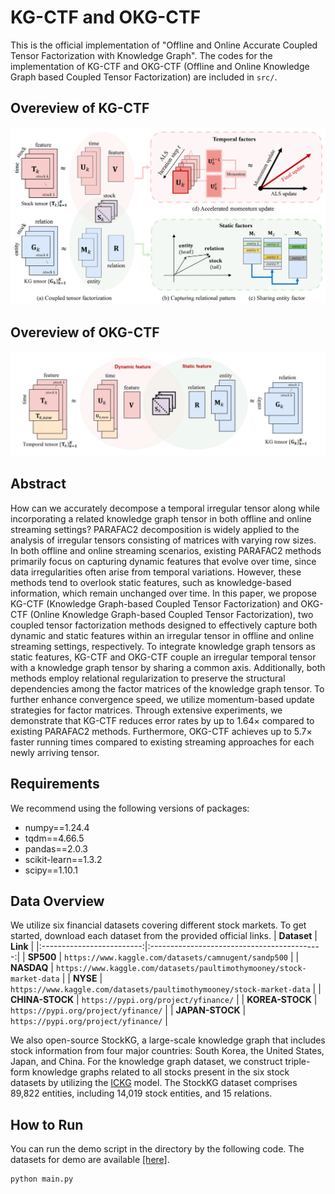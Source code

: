 # KG-CTF and OKG-CTF

This is the official implementation of "Offline and Online Accurate Coupled Tensor Factorization with Knowledge Graph". 
The codes for the implementation of KG-CTF and OKG-CTF (Offline and Online Knowledge Graph based Coupled Tensor Factorization) are included in `src/`.

## Overeview of KG-CTF
![Overview](KG-CTF.png)

## Overeview of OKG-CTF
![Overview](OKG-CTF.png)

## Abstract

How can we accurately decompose a temporal irregular tensor along while incorporating a related knowledge graph tensor in both offline and online streaming settings? PARAFAC2 decomposition is widely applied to the analysis of irregular tensors consisting of matrices with varying row sizes. In both offline and online streaming scenarios, existing PARAFAC2 methods primarily focus on capturing dynamic features that evolve over time, since data irregularities often arise from temporal variations. However, these methods tend to overlook static features, such as knowledge-based information, which remain unchanged over time. In this paper, we propose KG-CTF (Knowledge Graph-based Coupled Tensor Factorization) and OKG-CTF (Online Knowledge Graph-based Coupled Tensor Factorization), two coupled tensor factorization methods designed to effectively capture both dynamic and static features within an irregular tensor in offline and online streaming settings, respectively. To integrate knowledge graph tensors as static features, KG-CTF and OKG-CTF couple an irregular temporal tensor with a knowledge graph tensor by sharing a common axis. Additionally, both methods employ relational regularization to preserve the structural dependencies among the factor matrices of the knowledge graph tensor. To further enhance convergence speed, we utilize momentum-based update strategies for factor matrices. Through extensive experiments, we demonstrate that KG-CTF reduces error rates by up to 1.64× compared to existing PARAFAC2 methods. Furthermore, OKG-CTF achieves up to 5.7× faster running times compared to existing streaming approaches for each newly arriving tensor.

## Requirements
We recommend using the following versions of packages:
- numpy==1.24.4
- tqdm==4.66.5
- pandas==2.0.3
- scikit-learn==1.3.2
- scipy==1.10.1

## Data Overview
We utilize six financial datasets covering different stock markets. To get started, download each dataset from the provided official links.
|        **Dataset**        |                  **Link**                   |
|:-------------------------:|:-------------------------------------------:|
|       **SP500**        |           `https://www.kaggle.com/datasets/camnugent/sandp500`           |
|       **NASDAQ**        |           `https://www.kaggle.com/datasets/paultimothymooney/stock-market-data`           |
|       **NYSE**        |           `https://www.kaggle.com/datasets/paultimothymooney/stock-market-data`           |
|       **CHINA-STOCK**        |           `https://pypi.org/project/yfinance/`           |
|       **KOREA-STOCK**        |           `https://pypi.org/project/yfinance/`           |
|       **JAPAN-STOCK**        |           `https://pypi.org/project/yfinance/`           |

We also open-source StockKG, a large-scale knowledge graph that includes stock information from four major countries: South Korea, the United States, Japan, and China. For the knowledge graph dataset, we construct triple-form knowledge graphs related to all stocks present in the six stock datasets by utilizing the [ICKG](https://github.com/xiaohui-victor-li/FinDKG) model. The StockKG dataset comprises 89,822 entities, including 14,019 stock entities, and 15 relations.

## How to Run
You can run the demo script in the directory by the following code. The datasets for demo are available [[here]](https://drive.google.com/file/d/1-6AksJC0c4mHRoihVc_-hjbcF1M15hYZ/view?usp=drive_link).
```
python main.py
```


